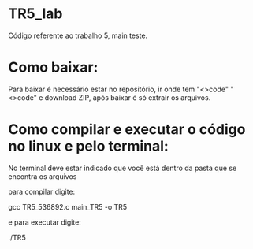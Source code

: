 # TR5_lab
Código referente ao trabalho 5, main teste.

# Como baixar:
Para baixar é necessário estar no repositório, ir onde tem "<>code" "<>code" e download ZIP, após baixar é só extrair os arquivos.

# Como compilar e executar o código no linux e pelo terminal:
No terminal deve estar indicado que você está dentro da pasta que se encontra os arquivos

para compilar digite:

gcc TR5_536892.c main_TR5 -o TR5

e para executar digite:

./TR5
